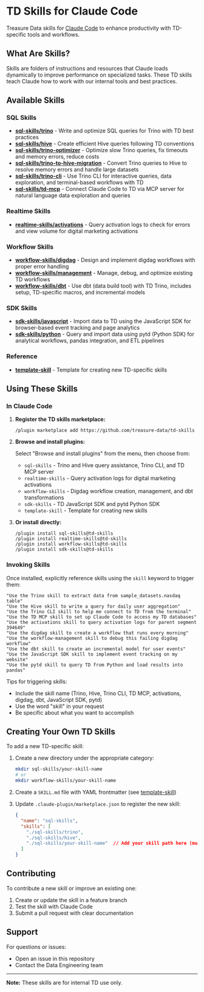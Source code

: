 # TD Skills for Claude Code

Treasure Data skills for [Claude Code](https://claude.com/claude-code) to enhance productivity with TD-specific tools and workflows.

## What Are Skills?

Skills are folders of instructions and resources that Claude loads dynamically to improve performance on specialized tasks. These TD skills teach Claude how to work with our internal tools and best practices.

## Available Skills

### SQL Skills

- **[sql-skills/trino](./sql-skills/trino)** - Write and optimize SQL queries for Trino with TD best practices
- **[sql-skills/hive](./sql-skills/hive)** - Create efficient Hive queries following TD conventions
- **[sql-skills/trino-optimizer](./sql-skills/trino-optimizer)** - Optimize slow Trino queries, fix timeouts and memory errors, reduce costs
- **[sql-skills/trino-to-hive-migration](./sql-skills/trino-to-hive-migration)** - Convert Trino queries to Hive to resolve memory errors and handle large datasets
- **[sql-skills/trino-cli](./sql-skills/trino-cli)** - Use Trino CLI for interactive queries, data exploration, and terminal-based workflows with TD
- **[sql-skills/td-mcp](./sql-skills/td-mcp)** - Connect Claude Code to TD via MCP server for natural language data exploration and queries

### Realtime Skills

- **[realtime-skills/activations](./realtime-skills/activations)** - Query activation logs to check for errors and view volume for digital marketing activations

### Workflow Skills

- **[workflow-skills/digdag](./workflow-skills/digdag)** - Design and implement digdag workflows with proper error handling
- **[workflow-skills/management](./workflow-skills/management)** - Manage, debug, and optimize existing TD workflows
- **[workflow-skills/dbt](./workflow-skills/dbt)** - Use dbt (data build tool) with TD Trino, includes setup, TD-specific macros, and incremental models

### SDK Skills

- **[sdk-skills/javascript](./sdk-skills/javascript)** - Import data to TD using the JavaScript SDK for browser-based event tracking and page analytics
- **[sdk-skills/python](./sdk-skills/python)** - Query and import data using pytd (Python SDK) for analytical workflows, pandas integration, and ETL pipelines

### Reference

- **[template-skill](./template-skill)** - Template for creating new TD-specific skills

## Using These Skills

### In Claude Code

1. **Register the TD skills marketplace:**
   ```
   /plugin marketplace add https://github.com/treasure-data/td-skills
   ```

2. **Browse and install plugins:**

   Select "Browse and install plugins" from the menu, then choose from:
   - `sql-skills` - Trino and Hive query assistance, Trino CLI, and TD MCP server
   - `realtime-skills` - Query activation logs for digital marketing activations
   - `workflow-skills` - Digdag workflow creation, management, and dbt transformations
   - `sdk-skills` - TD JavaScript SDK and pytd Python SDK
   - `template-skill` - Template for creating new skills

3. **Or install directly:**
   ```
   /plugin install sql-skills@td-skills
   /plugin install realtime-skills@td-skills
   /plugin install workflow-skills@td-skills
   /plugin install sdk-skills@td-skills
   ```

### Invoking Skills

Once installed, explicitly reference skills using the `skill` keyword to trigger them:

```
"Use the Trino skill to extract data from sample_datasets.nasdaq table"
"Use the Hive skill to write a query for daily user aggregation"
"Use the Trino CLI skill to help me connect to TD from the terminal"
"Use the TD MCP skill to set up Claude Code to access my TD databases"
"Use the activations skill to query activation logs for parent segment 394649"
"Use the digdag skill to create a workflow that runs every morning"
"Use the workflow-management skill to debug this failing digdag workflow"
"Use the dbt skill to create an incremental model for user events"
"Use the JavaScript SDK skill to implement event tracking on my website"
"Use the pytd skill to query TD from Python and load results into pandas"
```

Tips for triggering skills:
- Include the skill name (Trino, Hive, Trino CLI, TD MCP, activations, digdag, dbt, JavaScript SDK, pytd)
- Use the word "skill" in your request
- Be specific about what you want to accomplish

## Creating Your Own TD Skills

To add a new TD-specific skill:

1. Create a new directory under the appropriate category:
   ```bash
   mkdir sql-skills/your-skill-name
   # or
   mkdir workflow-skills/your-skill-name
   ```

2. Create a `SKILL.md` file with YAML frontmatter (see [template-skill](./template-skill/SKILL.md))

3. Update `.claude-plugin/marketplace.json` to register the new skill:
   ```json
   {
     "name": "sql-skills",
     "skills": [
       "./sql-skills/trino",
       "./sql-skills/hive",
       "./sql-skills/your-skill-name"  // Add your skill path here (must start with ./)
     ]
   }
   ```

## Contributing

To contribute a new skill or improve an existing one:

1. Create or update the skill in a feature branch
2. Test the skill with Claude Code
3. Submit a pull request with clear documentation

## Support

For questions or issues:
- Open an issue in this repository
- Contact the Data Engineering team

---

**Note:** These skills are for internal TD use only.
